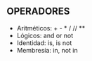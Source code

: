 
## OPERADORES

* Aritméticos: + - * / // **
* Lógicos: and or not
* Identidad: is, is not
* Membresía: in, not in